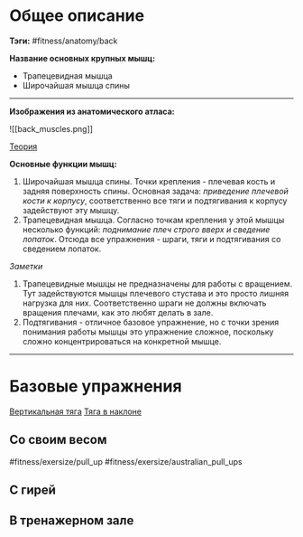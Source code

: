 # Общее описание

**Тэги:** #fitness/anatomy/back

**Название основных крупных мышц:**
* Трапецевидная мышца
* Широчайшая мышца спины

---

**Изображения из анатомического атласа:**

![[back_muscles.png]]

[Теория](https://www.youtube.com/watch?v=6EkK1ufabe0&list=PLSoGrPNV19UKh7OvaTzCaWFkEfln9BSzG&index=1)

**Основные функции мышц:**

1. Широчайшая мышца спины. Точки крепления - плечевая кость и задняя поверхность спины. Основная задача: *приведение плечевой кости к корпусу*, соответственно все тяги и подтягивания к корпусу задействуют эту мышцу.
2. Трапецевидная мышца. Согласно точкам крепления у этой мышцы несколько функций: *поднимание плеч строго вверх и сведение лопаток*. Отсюда все упражнения - шраги, тяги и подтягивания со сведением лопаток. 

*Заметки*

1. Трапецевидные мышцы не предназначены для работы с вращением. Тут задействуются мышцы плечевого стустава и это просто лишняя нагрузка для них. Соответственно шраги не должны включать вращения плечами, как это любят делать в зале.
2. Подтягивания - отличное базовое упражнение, но с точки зрения понимания работы мышцы это упражнение сложное, поскольку сложно концентрироваться на конкретной мышце.

---

# Базовые упражнения

[Вертикальная тяга](https://www.youtube.com/watch?v=pOUGaVjhsko&list=PLSoGrPNV19UKh7OvaTzCaWFkEfln9BSzG&index=2)
[Тяга в наклоне](https://www.youtube.com/watch?v=IHH-xywVrCU&list=PLSoGrPNV19UKh7OvaTzCaWFkEfln9BSzG&index=3)

## Со своим весом

#fitness/exersize/pull_up
#fitness/exersize/australian_pull_ups 

## С гирей

## В тренажерном зале